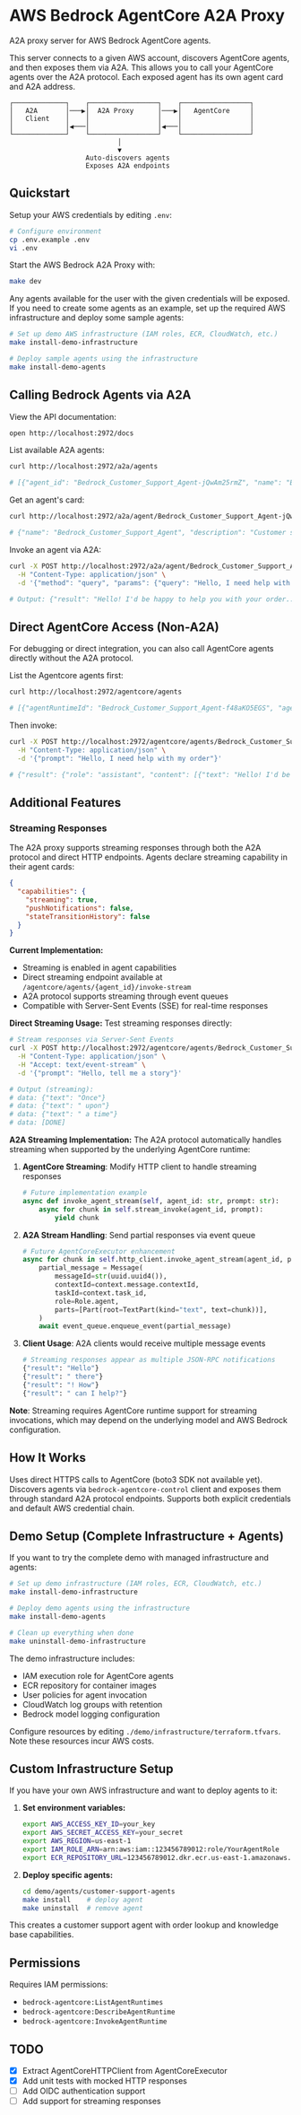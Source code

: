 # AWS Bedrock AgentCore A2A Proxy

A2A proxy server for AWS Bedrock AgentCore agents.

This server connects to a given AWS account, discovers AgentCore agents, and then exposes them via A2A. This allows you to call your AgentCore agents over the A2A protocol. Each exposed agent has its own agent card and A2A address.

```
┌─────────────┐    ┌─────────────────┐    ┌─────────────────┐
│   A2A       │───▶│  A2A Proxy      │───▶│   AgentCore     │
│   Client    │    │                 │    │                 │
│             │◀───│                 │◀───│                 │
└─────────────┘    └─────────────────┘    └─────────────────┘
                           │
                           ▼
                   Auto-discovers agents
                   Exposes A2A endpoints
```

## Quickstart

Setup your AWS credentials by editing `.env`:

```bash
# Configure environment
cp .env.example .env
vi .env
```

Start the AWS Bedrock A2A Proxy with:

```bash
make dev
```

Any agents available for the user with the given credentials will be exposed. If you need to create some agents as an example, set up the required AWS infrastructure and deploy some sample agents:

```bash
# Set up demo AWS infrastructure (IAM roles, ECR, CloudWatch, etc.)
make install-demo-infrastructure

# Deploy sample agents using the infrastructure
make install-demo-agents
```

## Calling Bedrock Agents via A2A

View the API documentation:

```bash
open http://localhost:2972/docs
```

List available A2A agents:

```bash
curl http://localhost:2972/a2a/agents

# [{"agent_id": "Bedrock_Customer_Support_Agent-jQwAm25rmZ", "name": "Bedrock_Customer_Support_Agent", "host": "localhost:2972", "endpoint": "/a2a/agent/Bedrock_Customer_Support_Agent-jQwAm25rmZ", ...}]
```

Get an agent's card:

```bash
curl http://localhost:2972/a2a/agent/Bedrock_Customer_Support_Agent-jQwAm25rmZ/.well-known/agent.json

# {"name": "Bedrock_Customer_Support_Agent", "description": "Customer support agent powered by AWS Bedrock AgentCore", "capabilities": {...}}
```

Invoke an agent via A2A:

```bash
curl -X POST http://localhost:2972/a2a/agent/Bedrock_Customer_Support_Agent-f48aKO5EGS/jsonrpc \
  -H "Content-Type: application/json" \
  -d '{"method": "query", "params": {"query": "Hello, I need help with my order"}, "id": 1}'

# Output: {"result": "Hello! I'd be happy to help you with your order..."}
```

## Direct AgentCore Access (Non-A2A)

For debugging or direct integration, you can also call AgentCore agents directly without the A2A protocol.

List the Agentcore agents first:

```bash
curl http://localhost:2972/agentcore/agents

# [{"agentRuntimeId": "Bedrock_Customer_Support_Agent-f48aKO5EGS", "agentRuntimeName": "Bedrock_Customer_Support_Agent", "status": "READY", ...}]
```

Then invoke:

```bash
curl -X POST http://localhost:2972/agentcore/agents/Bedrock_Customer_Support_Agent-f48aKO5EGS/invoke \
  -H "Content-Type: application/json" \
  -d '{"prompt": "Hello, I need help with my order"}'

# {"result": {"role": "assistant", "content": [{"text": "Hello! I'd be happy to help..."}]}}
```

## Additional Features

### Streaming Responses

The A2A proxy supports streaming responses through both the A2A protocol and direct HTTP endpoints. Agents declare streaming capability in their agent cards:

```json
{
  "capabilities": {
    "streaming": true,
    "pushNotifications": false,
    "stateTransitionHistory": false
  }
}
```

**Current Implementation:**
- Streaming is enabled in agent capabilities
- Direct streaming endpoint available at `/agentcore/agents/{agent_id}/invoke-stream`
- A2A protocol supports streaming through event queues
- Compatible with Server-Sent Events (SSE) for real-time responses

**Direct Streaming Usage:**
Test streaming responses directly:

```bash
# Stream responses via Server-Sent Events
curl -X POST http://localhost:2972/agentcore/agents/Bedrock_Customer_Support_Agent-f48aKO5EGS/invoke-stream \
  -H "Content-Type: application/json" \
  -H "Accept: text/event-stream" \
  -d '{"prompt": "Hello, tell me a story"}'

# Output (streaming):
# data: {"text": "Once"}
# data: {"text": " upon"}
# data: {"text": " a time"}
# data: [DONE]
```

**A2A Streaming Implementation:**
The A2A protocol automatically handles streaming when supported by the underlying AgentCore runtime:

1. **AgentCore Streaming**: Modify HTTP client to handle streaming responses
   ```python
   # Future implementation example
   async def invoke_agent_stream(self, agent_id: str, prompt: str):
       async for chunk in self.stream_invoke(agent_id, prompt):
           yield chunk
   ```

2. **A2A Stream Handling**: Send partial responses via event queue
   ```python
   # Future AgentCoreExecutor enhancement
   async for chunk in self.http_client.invoke_agent_stream(agent_id, prompt):
       partial_message = Message(
           messageId=str(uuid.uuid4()),
           contextId=context.message.contextId,
           taskId=context.task_id,
           role=Role.agent,
           parts=[Part(root=TextPart(kind="text", text=chunk))],
       )
       await event_queue.enqueue_event(partial_message)
   ```

3. **Client Usage**: A2A clients would receive multiple message events
   ```bash
   # Streaming responses appear as multiple JSON-RPC notifications
   {"result": "Hello"}
   {"result": " there"}
   {"result": "! How"}
   {"result": " can I help?"}
   ```

**Note**: Streaming requires AgentCore runtime support for streaming invocations, which may depend on the underlying model and AWS Bedrock configuration.

## How It Works

Uses direct HTTPS calls to AgentCore (boto3 SDK not available yet). Discovers agents via `bedrock-agentcore-control` client and exposes them through standard A2A protocol endpoints. Supports both explicit credentials and default AWS credential chain.

## Demo Setup (Complete Infrastructure + Agents)

If you want to try the complete demo with managed infrastructure and agents:

```bash
# Set up demo infrastructure (IAM roles, ECR, CloudWatch, etc.)
make install-demo-infrastructure

# Deploy demo agents using the infrastructure
make install-demo-agents

# Clean up everything when done
make uninstall-demo-infrastructure
```

The demo infrastructure includes:
- IAM execution role for AgentCore agents
- ECR repository for container images
- User policies for agent invocation  
- CloudWatch log groups with retention
- Bedrock model logging configuration

Configure resources by editing `./demo/infrastructure/terraform.tfvars`. Note these resources incur AWS costs.

## Custom Infrastructure Setup

If you have your own AWS infrastructure and want to deploy agents to it:

1. **Set environment variables:**
   ```bash
   export AWS_ACCESS_KEY_ID=your_key
   export AWS_SECRET_ACCESS_KEY=your_secret
   export AWS_REGION=us-east-1
   export IAM_ROLE_ARN=arn:aws:iam::123456789012:role/YourAgentRole
   export ECR_REPOSITORY_URL=123456789012.dkr.ecr.us-east-1.amazonaws.com/your-repo
   ```

2. **Deploy specific agents:**
   ```bash
   cd demo/agents/customer-support-agents
   make install    # deploy agent
   make uninstall  # remove agent
   ```

This creates a customer support agent with order lookup and knowledge base capabilities.


## Permissions

Requires IAM permissions:
- `bedrock-agentcore:ListAgentRuntimes`
- `bedrock-agentcore:DescribeAgentRuntime` 
- `bedrock-agentcore:InvokeAgentRuntime`

## TODO

- [x] Extract AgentCoreHTTPClient from AgentCoreExecutor
- [x] Add unit tests with mocked HTTP responses  
- [ ] Add OIDC authentication support
- [ ] Add support for streaming responses
